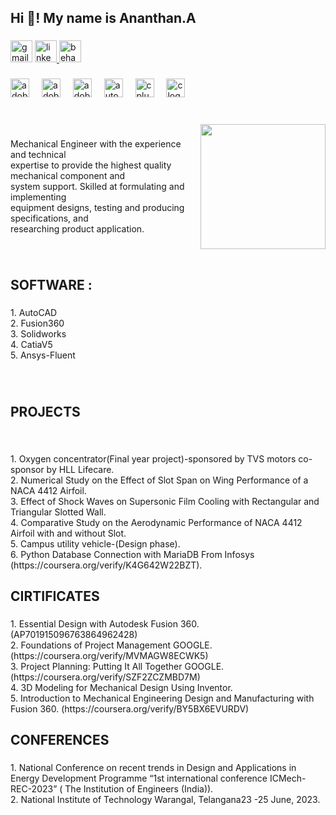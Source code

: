 <h2 align="left">Hi 👋! My name is Ananthan.A</h2>

###

<div align="left">
  <img src="https://img.shields.io/static/v1?message=Gmail&logo=gmail&label=&color=D14836&logoColor=white&labelColor=&style=flat" height="35" alt="gmail logo"  />
  <a href="https://www.linkedin.com/in/ananthananil" target="_blank">
  <img src="https://img.shields.io/static/v1?message=LinkedIn&logo=linkedin&label=&color=0077B5&logoColor=white&labelColor=&style=flat" height="35" alt="linkedin logo"  />
  </a>
  <a href="https://www.behance.net/ananthana2" target="_blank">
    <img src="https://img.shields.io/static/v1?message=Behance&logo=behance&label=&color=1769ff&logoColor=white&labelColor=&style=flat" height="35" alt="behance logo"  />
  </a>
</div>

###

<div align="left">
  <img src="https://skillicons.dev/icons?i=ai" height="30" alt="adobeillustrator logo"  />
  <img width="12" />
  <img src="https://skillicons.dev/icons?i=ps" height="30" alt="adobephotoshop logo"  />
  <img width="12" />
  <img src="https://skillicons.dev/icons?i=pr" height="30" alt="adobepremierepro logo"  />
  <img width="12" />
  <img src="https://skillicons.dev/icons?i=autocad" height="30" alt="autocad logo"  />
  <img width="12" />
  <img src="https://skillicons.dev/icons?i=cpp" height="30" alt="cplusplus logo"  />
  <img width="12" />
  <img src="https://skillicons.dev/icons?i=c" height="30" alt="c logo"  />
</div>

###

<br clear="both">

<img align="right" height="200" src="https://media2.giphy.com/media/Q3pp9Y6LxBvoI/giphy.gif?cid=ecf05e47488z5jqhmibba9pu40kh55coppivig92lkqq9tyg&ep=v1_gifs_search&rid=giphy.gif&ct=g"  />

###

<p align="left">Mechanical Engineer with the experience and technical<br>expertise to provide the highest quality mechanical component and<br>system support. Skilled at formulating and implementing<br>equipment designs, testing and producing specifications, and<br>researching product application.</p>

###

<br clear="both">

<h2 align="left">SOFTWARE :</h2>

###

<p align="left">1. AutoCAD<br>2. Fusion360<br>3. Solidworks<br>4. CatiaV5<br>5. Ansys-Fluent</p>

###

<br clear="both">

<h2 align="left">PROJECTS</h2>

###

<br clear="both">

<p align="left">1. Oxygen concentrator(Final year project)-sponsored by TVS motors co-sponsor by HLL Lifecare.<br>2. Numerical Study on the Effect of Slot Span on Wing Performance of a NACA 4412 Airfoil.<br>3. Effect of Shock Waves on Supersonic Film Cooling with Rectangular and Triangular Slotted Wall.<br>4. Comparative Study on the Aerodynamic Performance of NACA 4412 Airfoil with and without Slot.<br>5. Campus utility vehicle-(Design phase).<br>6. Python Database Connection with MariaDB From Infosys (https://coursera.org/verify/K4G642W22BZT).</p>

###

<h2 align="left">CIRTIFICATES</h2>

###

<p align="left">1. Essential Design with Autodesk Fusion 360. (AP701915096763864962428)<br>2. Foundations of Project Management GOOGLE. (https://coursera.org/verify/MVMAGW8ECWK5)<br>3. Project Planning: Putting It All Together GOOGLE. (https://coursera.org/verify/SZF2ZCZMBD7M)<br>4. 3D Modeling for Mechanical Design Using Inventor.<br>5. Introduction to Mechanical Engineering Design and Manufacturing with Fusion 360. (https://coursera.org/verify/BY5BX6EVURDV)</p>

###

<h2 align="left">CONFERENCES</h2>

###

<p align="left">1. National Conference on recent trends in Design and Applications in Energy Development Programme “1st international conference ICMech-REC-2023”  ( The Institution of Engineers (India)).<br>2. National Institute of Technology Warangal, Telangana23 -25 June, 2023.</p>

###
